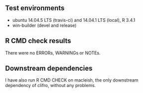 ## Test environments
* ubuntu 14.04.5 LTS (travis-ci) and 14.04.1 LTS (local), R 3.4.1
* win-builder (devel and release)

## R CMD check results
There were no ERRORs, WARNINGs or NOTEs.

## Downstream dependencies
I have also run R CMD CHECK on macleish, the only downstream dependency of clifro, without any problems.
